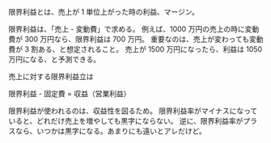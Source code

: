 限界利益とは、売上が 1 単位上がった時の利益、マージン。

限界利益は、「売上 - 変動費」で求める。
例えば、1000 万円の売上の時に変動費が 300 万円なら、限界利益は 700 万円。
重要なのは、売上が変わっても変動費が 3 割ある、と想定されること。
売上が 1500 万円になったら、利益は 1050 万円になる、と予測できる。

売上に対する限界利益立は

限界利益 - 固定費 = 収益（営業利益）

限界利益が使われるのは、収益性を図るため。
限界利益率がマイナスになっていると、どれだけ売上を増やしても黒字にならない。
逆に、限界利益率がプラスなら、いつかは黒字になる。あまりにも遠いとアレだけど。
